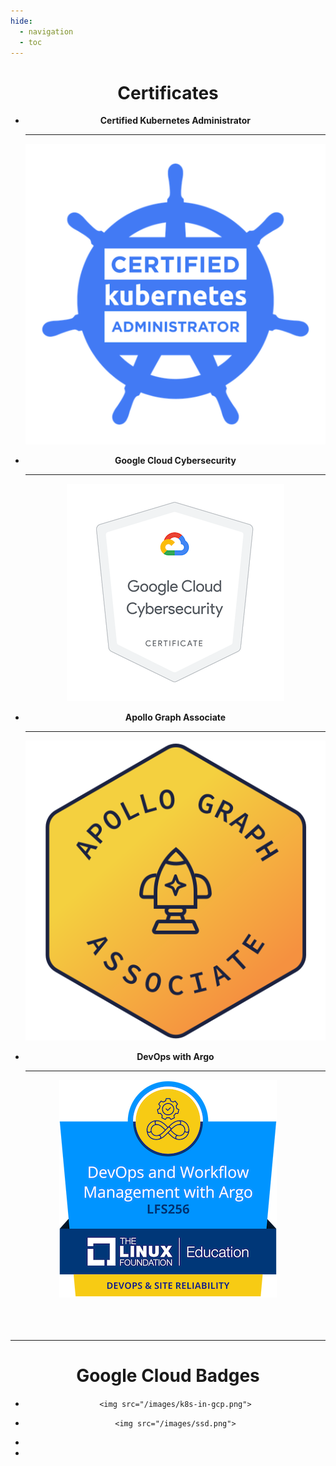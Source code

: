 ```yaml
---
hide:
  - navigation
  - toc
---
```

<center>

# Certificates

<div class="grid cards" markdown>

-   __Certified Kubernetes Administrator__

    ---

    <a href="https://www.credly.com/badges/cc5e7ffa-b662-4de2-8e63-8f06e2098bc1/public_url" target="_blank">
    <img src="/images/cka.png">
</a>

-   __Google Cloud Cybersecurity__

    ---

    <a href="https://www.credly.com/badges/a6511996-1f8b-4065-ae50-035be87f9e6c/public_url" target="_blank">
    <img src="/images/gcp-sec.png">
</a>

-   __Apollo Graph Associate__

    ---

    <a href="https://www.apollographql.com/tutorials/certifications/b41c1f00-1708-47e2-b838-bc515c8751b8" target="_blank">
    <img src="/images/apollo.svg">
</a>

-   __DevOps with Argo__

    ---
   <a href="https://www.credly.com/badges/6a7c2696-1b68-48fd-a535-f92f33d2807a/public_url" target="_blank">
    <img src="/images/dev-ops.png">
</a>

</div>
<br><br><br>

---

# Google Cloud Badges

<div class="grid cards grid-small" markdown>

-     <img src="/images/k8s-in-gcp.png">

-     <img src="/images/ssd.png">

- 

- 

</div>
<br><br><br>
</center>